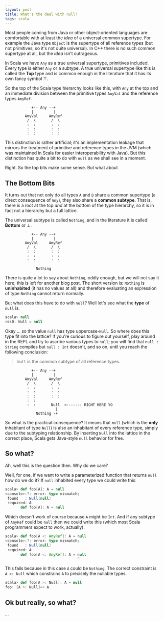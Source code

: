 ```yaml
---
layout: post
title: What's the deal with null?
tags: scala
---
```


Most people coming from Java or other object-oriented languages are comfortable with at least the *idea* of a universal common supertype. For example the Java type `Object` is the supertype of all reference types (but not primitives, so it's not quite universal). In C++ there is no such common supertype at all, but the *idea* isn't outrageous. 

In Scala we have `Any` as a true universal supertype, primitives included. Every type is either `Any` or a subtype. A true universal supertype like this is called the **Top** type and is common enough in the literature that it has its own fancy symbol ⊤.

So the top of the Scala type hierarchy looks like this, with `Any` at the top and an immediate division between the primitive types `AnyVal` and the reference types `AnyRef`. 

```
            +-- Any --+
            |         |
         AnyVal     AnyRef
          /  \       /  \
          :  :       :  :
          :  :       :  :
          :  :       :  :
```

This distinction is rather artificial; it's an implementation leakage that mirrors the treatment of primitive and reference types in the JVM (which was maintained in Scala for easier interoperability with Java). But this distinction has quite a bit to do with `null` as we shall see in a moment.

Right. So the top bits make some sense. But what about

## The Bottom Bits

It turns out that not only do all types `A` and `B` share a common supertype (a direct consequence of `Any`), they also share a **common subtype**. That is, there is a root at the top *and* at the bottom of the type hierarchy, so it is in fact not a hierarchy but a full lattice.

The universal subtype is called `Nothing`, and in the literature it is called **Bottom** or ⊥.

```
            +-- Any --+
            |         |
         AnyVal     AnyRef
          /  \       /  \
          :  :       :  :
          :  :       :  :
          :  :       :  :

              Nothing 
```


There is quite a lot to say about `Nothing`, oddly enough, but we will not say it here; this is left for another blog post. The short version is: `Nothing` is **uninhabited** (it has no values at all) and therefore evaluating an expression of type `Nothing` cannot return normally.

But what does this have to do with `null`? Well let's see what the **type** of `null` is.

```scala
scala> null
res0: Null = null
```

Okay ... so the value `null` has type uppercase-`Null`. So where does this type fit into the lattice? If you're curious to figure out yourself, play around in the REPL and try to ascribe various types to `null`; you will find that `null : String` compiles but `null : Int` doesn't, and so on, until you reach the following conclusion:

> `Null` is the common subtype of all reference types.
  

```
            +-- Any --+
            |         |
         AnyVal     AnyRef
          /  \       /  \
          :  :       :  :
          :  :       :  :
          :  :       :  :
          :  :       
          :  :       Null  <------- RIGHT HERE YO
                       |
              Nothing -+
```

So what is the practical consequence? It means that `null` (which is the **only** inhabitant of type `Null`) is also an inhabitant of every reference type, simply due to the subtyping relationship. By inserting `Null` into the lattice in the correct place, Scala gets Java-style `null` behavior for free.

## So what?

Ah, well this is the question then. Why do we care?

Well, for one, if we want to write a parameterized function that returns `null` how do we do it? If `null` inhabited every type we could write this:

```scala
scala> def foo[A]: A = null
<console>:7: error: type mismatch;
 found   : Null(null)
 required: A
       def foo[A]: A = null
```

Which doesn't work of course because `A` might be `Int`. And if any subtype of `AnyRef` could be `null` then we could write this (which most Scala programmers expect to work, actually):

```scala
scala> def foo[A <: AnyRef]: A = null
<console>:7: error: type mismatch;
 found   : Null(null)
 required: A
       def foo[A <: AnyRef]: A = null
                                 ^
```

This fails because in this case `A` could be `Nothing`. The correct constraint is `A >: Null` which constrains `A` to precisely the nullable types.

```scala
scala> def foo[A >: Null]: A = null
foo: [A >: Null]=> A
```

## Ok but really, so what?

...











